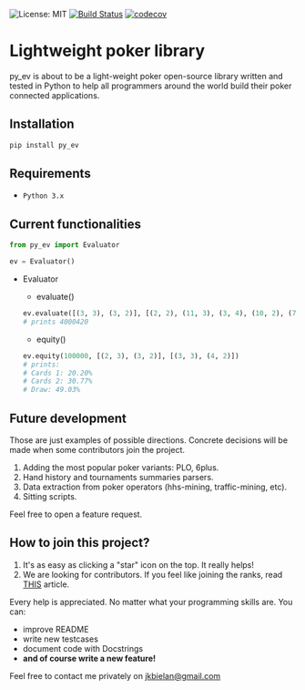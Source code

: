 ![License: MIT](https://img.shields.io/badge/License-MIT-yellow.svg)  [![Build Status](https://travis-ci.org/JBielan/py_ev.svg?branch=master)](https://travis-ci.org/JBielan/py_ev) [![codecov](https://codecov.io/gh/JBielan/py_ev/branch/master/graph/badge.svg)](https://codecov.io/gh/JBielan/py_ev)

# Lightweight poker library
py_ev is about to be a light-weight poker open-source library written and tested in Python to help all programmers around the world build their poker connected applications. 

## Installation
```python
pip install py_ev
```

## Requirements
- `Python 3.x`

## Current functionalities
```python
from py_ev import Evaluator

ev = Evaluator()
```
- Evaluator
  - evaluate() 
  ```python
  ev.evaluate([(3, 3), (3, 2)], [(2, 2), (11, 3), (3, 4), (10, 2), (7, 3)])
  # prints 4000420
  ```
  
  - equity()
  ```python
  ev.equity(100000, [(2, 3), (3, 2)], [(3, 3), (4, 2)])
  # prints:
  # Cards 1: 20.20%
  # Cards 2: 30.77%
  # Draw: 49.03%
  ```
  
## Future development
Those are just examples of possible directions. Concrete decisions will be made when some contributors join the project. 

1. Adding the most popular poker variants: PLO, 6plus.
2. Hand history and tournaments summaries parsers.
3. Data extraction from poker operators (hhs-mining, traffic-mining, etc).
4. Sitting scripts.

Feel free to open a feature request.

## How to join this project?
1. It's as easy as clicking a "star" icon on the top. It really helps!
2. We are looking for contributors. If you feel like joining the ranks, read [THIS](https://gist.github.com/MarcDiethelm/7303312) article. 

Every help is appreciated. No matter what your programming skills are. You can:
- improve README
- write new testcases
- document code with Docstrings
- **and of course write a new feature!**

Feel free to contact me privately on jkbielan@gmail.com
